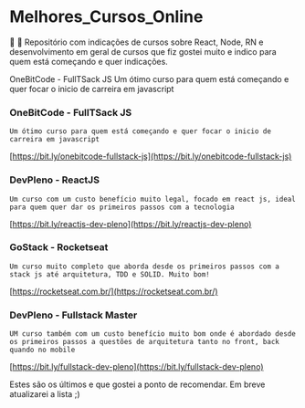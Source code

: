 # Melhores_Cursos_Online

:blue_book: 📘 Repositório com indicações de cursos sobre React, Node, RN e desenvolvimento em geral de cursos que fiz gostei muito e indico para quem está começando e quer indicações.

OneBitCode - FullTSack JS
Um ótimo curso para quem está começando e quer focar o inicio de carreira em javascript
### OneBitCode - FullTSack JS
`Um ótimo curso para quem está começando e quer focar o inicio de carreira em javascript`

[https://bit.ly/onebitcode-fullstack-js](https://bit.ly/onebitcode-fullstack-js)

### DevPleno - ReactJS
`Um curso com um custo benefício muito legal, focado em react js, ideal para quem quer dar os primeiros passos com a tecnologia`

[https://bit.ly/reactjs-dev-pleno](https://bit.ly/reactjs-dev-pleno)

### GoStack - Rocketseat
`Um curso muito completo que aborda desde os primeiros passos com a stack js até arquitetura, TDD e SOLID. Muito bom!`

[https://rocketseat.com.br/](https://rocketseat.com.br/)

### DevPleno - Fullstack Master
`UM curso também com um custo benefício muito bom onde é abordado desde os primeiros passos a questões de arquitetura tanto no front, back quando no mobile`

[https://bit.ly/fullstack-dev-pleno](https://bit.ly/fullstack-dev-pleno)


Estes são os últimos e que gostei a ponto de recomendar.
Em breve atualizarei a lista ;)
